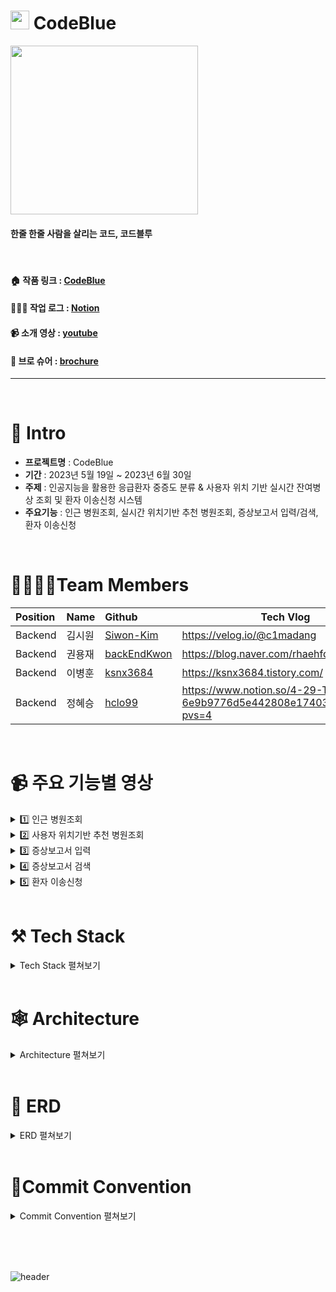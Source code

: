 # <img src="https://github.com/backEndKwon/CodeBlue/assets/128948886/ac4f1ee7-80e6-4b45-860a-3b96a07f2fd2"  width="30" height="30"/> CodeBlue 

<img src="https://github.com/backEndKwon/CodeBlue/assets/128948886/851aa11f-e71d-4518-81b1-1a47da694003"  width="300" height="270"/>

#### 한줄 한줄 사람을 살리는 코드, 코드블루

<br>

#### 🏠 작품 링크 : [CodeBlue](https://codeblue.site/)
#### 🧑🏾‍💻 작업 로그 : [Notion](https://www.notion.so/siwonmadang/Code-BLUE-ec7906910dec4f4b9d34da72fc334dd6)
#### 📹 소개 영상 : [youtube](작업ing)
#### 📑 브로 슈어 : [brochure](작업ing)
-------------------

<br>

# 📝 Intro

* **프로젝트명** : CodeBlue
* **기간** : 2023년 5월 19일 ~ 2023년 6월 30일
* **주제** : 인공지능을 활용한 응급환자 중증도 분류 & 사용자 위치 기반 실시간 잔여병상 조회 및 환자 이송신청 시스템
* **주요기능** : 인근 병원조회, 실시간 위치기반 추천 병원조회, 증상보고서 입력/검색, 환자 이송신청
<br>

# 👨‍👩‍👧‍👦Team Members

| Position      | Name          |    Github                                         | Tech Vlog                               |
|:--------------|:--------------|:--------------------------------------------------|------------------------------------------|
| Backend       | 김시원        | [Siwon-Kim](https://github.com/Siwon-Kim)         |https://velog.io/@c1madang                                            |
| Backend       | 권용재        | [backEndKwon](https://github.com/backEndKwon)     |https://blog.naver.com/rhaehfdl0433/                                  |
| Backend       | 이병훈        | [ksnx3684](https://github.com/ksnx3684)           |https://ksnx3684.tistory.com/                                         |
| Backend       | 정혜승        | [hclo99](https://github.com/hclo99)               |https://www.notion.so/4-29-TIL-6e9b9776d5e442808e17403d219e0daa?pvs=4  |

<br>

# 📹 주요 기능별 영상
<details>
<summary> 1️⃣ 인근 병원조회 </summary>
<div markdown="1">

https://github.com/backEndKwon/CodeBlue/assets/128948886/a6ca31e3-3951-4e9d-bec1-1970c5511d9f

</div>
</details>

<details>
<summary> 2️⃣ 사용자 위치기반 추천 병원조회 </summary>
<div markdown="1">

https://github.com/backEndKwon/CodeBlue/assets/128948886/a6ca31e3-3951-4e9d-bec1-1970c5511d9f

</div>
</details>

<details>
<summary> 3️⃣ 증상보고서 입력 </summary>
<div markdown="1">

https://github.com/backEndKwon/CodeBlue/assets/128948886/2a2811aa-c2df-4b76-a6ba-ded32bbd1c0e

</div>
</details>

<details>
<summary> 4️⃣ 증상보고서 검색 </summary>
<div markdown="1">

https://github.com/backEndKwon/CodeBlue/assets/128948886/26562b88-65e8-4691-946a-4fd92ded6dbf

</div>
</details>

<details>
<summary> 5️⃣ 환자 이송신청 </summary>
<div markdown="1">

https://github.com/backEndKwon/CodeBlue/assets/128948886/a5708c6e-0cf1-4bb7-b41d-1e9c47a6d1cc

</div>
</details>
<br>

# ⚒ Tech Stack
<details>
<summary> Tech Stack 펼쳐보기 </summary>
<div markdown="1">  

<br>

|분류|기술|
| :-: |:- |
|Language|<img src="https://img.shields.io/badge/Typescript-3178C6?style=for-the-badge&logo=typescript&logoColor=white"> <img src="https://img.shields.io/badge/python-3776AB?style=for-the-badge&logo=python&logoColor=white">|
|Framework|<img src="https://img.shields.io/badge/nestjs-E0234E?style=for-the-badge&logo=nestjs&logoColor=black"> <img src="https://img.shields.io/badge/flask-000000?style=for-the-badge&logo=flask&logoColor=white"> | 
|DB|<img src="https://img.shields.io/badge/mysql-4479A1?style=for-the-badge&logo=mysql&logoColor=black"> <img src="https://img.shields.io/badge/amazonrds-527FFF?style=for-the-badge&logo=amazonrds&logoColor=black"> |
|Server|<img src="https://img.shields.io/badge/amazonec2-FF9900?style=for-the-badge&logo=amazonec2&logoColor=black">|
|CI/CD|<img src="https://img.shields.io/badge/github-181717?style=for-the-badge&logo=github&logoColor=white">|
|Caching|<img src="https://img.shields.io/badge/redis-DC382D?style=for-the-badge&logo=redis&logoColor=black">|
|Test|<img src="https://img.shields.io/badge/jest-C21325?style=for-the-badge&logo=jest&logoColor=white">|
|Build|<img src="https://img.shields.io/badge/Docker-2496ED?style=for-the-badge&logo=Docker&logoColor=white">|
|AI|<img src="https://img.shields.io/badge/tensorflow-FF6F00?style=for-the-badge&logo=tensorflow&logoColor=white"> |
|API|<img src="https://img.shields.io/badge/kakao-FFCD00?style=for-the-badge&logo=kakao&logoColor=white">|
 
</div>
</details>

<br>

# 🕸 Architecture
<details>
<summary> Architecture 펼쳐보기 </summary>
<div markdown="1">  

  ![애플리케이션_아키텍쳐_최종](https://github.com/backEndKwon/Algorithm/assets/128948886/4cf96afd-6c57-44ff-a287-2c93a1c6284d)

</div>
</details>

<br>

#  📒 ERD
<details>
<summary> ERD 펼쳐보기 </summary>
<div markdown="1">  

![2023-06-26 14;29;26](https://github.com/backEndKwon/Algorithm/assets/128948886/c57c86e2-1efe-4c3d-ae81-cdbfb8a0e2f1)

  
</div>
</details>

<br>

# 📝Commit Convention

<details>
<summary> Commit Convention 펼쳐보기 </summary>
<div markdown="1">  
  <br>
● 제목은 최대 30글자이하로 작성: ex) feat: Add Key mapping
  <br>
● 본문은 아래에 작성  
<br><br>

--- <타입> 리스트 --- 
```
feat        : 기능 (새로운 기능)  
fix         : 버그 (버그 수정)  
refactor    : 리팩토링  
design      : CSS 등 사용자 UI 디자인 변경  
comment     : 필요한 주석 추가 및 변경  
style       : 스타일 (코드 형식, 세미콜론 추가: 비즈니스 로직에 변경 없음)  
docs        : 문서 수정 (문서 추가, 수정, 삭제, README)  
test        : 테스트 (테스트 코드 추가, 수정, 삭제: 비즈니스 로직에 변경 없음)  
chore       : 기타 변경사항 (빌드 스크립트 수정, assets, 패키지 매니저 등)  
init        : 초기 생성  
rename      : 파일 혹은 폴더명을 수정하거나 옮기는 작업만 한 경우  
remove      : 파일을 삭제하는 작업만 수행한 경우 
```
--- <꼬리말> 필수아닌 옵션 ---   
```
Fixes        : 이슈 수정중 (아직 해결되지 않은 경우)  
Resolves     : 이슈 해결했을 때 사용  
Ref          : 참고할 이슈가 있을 때 사용  
Related to   : 해당 커밋에 관련된 이슈번호 (아직 해결되지 않은 경우)  
ex) Fixes: #47 Related to: #32, #21
```

</div>
</details>

<br><br><br>

![header](https://capsule-render.vercel.app/api?type=waving&color=auto&height=200&section=header&text=Thank%20you%20for%20watching&fontSize=50)
